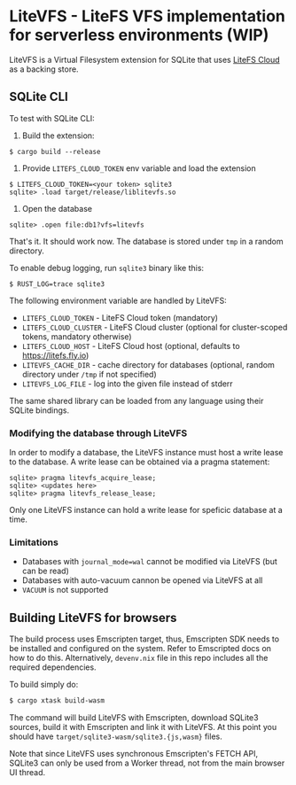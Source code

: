 # LiteVFS - LiteFS VFS implementation for serverless environments (WIP)

LiteVFS is a Virtual Filesystem extension for SQLite that uses [LiteFS Cloud][litefs-cloud] as a backing store.

## SQLite CLI

To test with SQLite CLI:

1) Build the extension:
```
$ cargo build --release
```

1) Provide `LITEFS_CLOUD_TOKEN` env variable and load the extension

```
$ LITEFS_CLOUD_TOKEN=<your token> sqlite3
sqlite> .load target/release/liblitevfs.so
```

1) Open the database
```
sqlite> .open file:db1?vfs=litevfs
```

That's it. It should work now. The database is stored under `tmp` in a random directory.

To enable debug logging, run `sqlite3` binary like this:

```
$ RUST_LOG=trace sqlite3
```

The following environment variable are handled by LiteVFS:

 - `LITEFS_CLOUD_TOKEN` - LiteFS Cloud token (mandatory)
 - `LITEFS_CLOUD_CLUSTER` - LiteFS Cloud cluster (optional for cluster-scoped tokens, mandatory otherwise)
 - `LITEFS_CLOUD_HOST` - LiteFS Cloud host (optional, defaults to https://litefs.fly.io)
 - `LITEVFS_CACHE_DIR` - cache directory for databases (optional, random directory under `/tmp` if not specified)
 - `LITEVFS_LOG_FILE` - log into the given file instead of stderr

The same shared library can be loaded from any language using their SQLite bindings.

### Modifying the database through LiteVFS

In order to modify a database, the LiteVFS instance must host a write lease to the database. A write lease can be obtained
via a pragma statement:

```
sqlite> pragma litevfs_acquire_lease;
sqlite> <updates here>
sqlite> pragma litevfs_release_lease;
```

Only one LiteVFS instance can hold a write lease for speficic database at a time.

### Limitations

* Databases with `journal_mode=wal` cannot be modified via LiteVFS (but can be read)
* Databases with auto-vacuum cannon be opened via LiteVFS at all
* `VACUUM` is not supported

## Building LiteVFS for browsers

The build process uses Emscripten target, thus, Emscripten SDK needs to be installed and configured on the system.
Refer to Emscripted docs on how to do this. Alternatively, `devenv.nix` file in this repo includes all the
required dependencies.

To build simply do:

```sh
$ cargo xtask build-wasm
```

The command will build LiteVFS with Emscripten, download SQLite3 sources, build it with Emscripten and link it with LiteVFS.
At this point you should have `target/sqlite3-wasm/sqlite3.{js,wasm}` files.

Note that since LiteVFS uses synchronous Emscripten's FETCH API, SQLite3 can only be used from a Worker thread, not from the
main browser UI thread.

[litefs-cloud]: https://fly.io/docs/litefs/